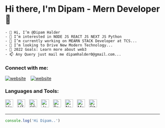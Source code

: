 # Hi there, I'm Dipam - Mern Developer 👋 

```
- 👋 Hi, I’m @Dipam Halder
- 👀 I’m interested in NODE JS REACT JS NEXT JS Python
- 🌱 I’m currently working on MEARN STACK Developer at TCS...
- 💞️ I’m looking to Drive New Modern Technology...
- 🥅 2022 Goals: Learn more about web3
- 📫 Any Query just mail me dipamhalder0@gmail.com...
```







### Connect with me:

[![website](https://img.shields.io/badge/LinkedIn-0077B5?style=for-the-badge&logo=linkedin&logoColor=white)](https://www.linkedin.com/in/dipam-halder-1a866a193/)
&nbsp;&nbsp;
[![website](https://img.shields.io/badge/-Hackerrank-2EC866?style=for-the-badge&logo=HackerRank&logoColor=white)](https://www.hackerrank.com/dipamhalder0)
&nbsp;&nbsp;


### Languages and Tools:
<img align="left" alt="Visual Studio Code" width="26px" src="https://cdn.jsdelivr.net/gh/devicons/devicon/icons/vscode/vscode-original.svg" style="padding-right:10px;" />
<img align="left" alt="HTML5" width="26px" src="https://cdn.jsdelivr.net/gh/devicons/devicon/icons/html5/html5-original.svg" style="padding-right:10px;"/>
<img align="left" alt="CSS3" width="26px" src="https://cdn.jsdelivr.net/gh/devicons/devicon/icons/css3/css3-original.svg" style="padding-right:10px;" />
<img align="left" alt="JavaScript" width="26px" src="https://cdn.jsdelivr.net/gh/devicons/devicon/icons/javascript/javascript-original.svg" style="padding-right:10px;" />
<img align="left" alt="React" width="26px" src="https://cdn.jsdelivr.net/gh/devicons/devicon/icons/react/react-original.svg" style="padding-right:10px;" />
<img align="left" alt="Node.js" width="26px" src="https://cdn.jsdelivr.net/gh/devicons/devicon/icons/nodejs/nodejs-original.svg" style="padding-right:10px;" />
<img align="left" alt="MongoDB" width="26px" src="https://cdn.jsdelivr.net/gh/devicons/devicon/icons/mongodb/mongodb-original.svg" style="padding-right:10px;" />
<img align="left" alt="GitHub" width="26px" src="https://user-images.githubusercontent.com/3369400/139447912-e0f43f33-6d9f-45f8-be46-2df5bbc91289.png" style="padding-right:10px;" />


<br />
<br />

---


```javascript
console.log('Hi Dipam..')
```

<!---
halderdipam/halderdipam is a ✨ special ✨ repository because its `README.md` (this file) appears on your GitHub profile.
You can click the Preview link to take a look at your changes.
--->
